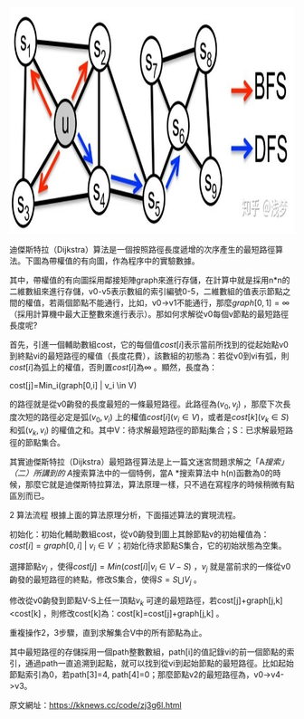 
<img src='https://github.com/HHT0407/Codesignal-Homework/blob/master/BDS%20DFS%E5%8E%9F%E7%90%86.jpg' height=400 weight =400>


迪傑斯特拉（Dijkstra）算法是一個按照路徑長度遞增的次序產生的最短路徑算法。下圖為帶權值的有向圖，作為程序中的實驗數據。


其中，帶權值的有向圖採用鄰接矩陣graph來進行存儲，在計算中就是採用n*n的二維數組來進行存儲，v0-v5表示數組的索引編號0-5，二維數組的值表示節點之間的權值，若兩個節點不能通行，比如，v0->v1不能通行，那麼$graph[0,1]=\infty$ （採用計算機中最大正整數來進行表示）。那如何求解從v0每個v節點的最短路徑長度呢?


首先，引進一個輔助數組cost，它的每個值$cost[i]$表示當前所找到的從起始點v0到終點vi的最短路徑的權值（長度花費），該數組的初態為：若從v0到vi有弧，則$cost[i]$為弧上的權值，否則置$cost[i]$為$\infty$ 。顯然，長度為：


cost[j]=Min_i(graph[0,i] | v_i \in V)


的路徑就是從v0齣發的長度最短的一條最短路徑。此路徑為$(v_0,v_j)$ ，那麼下次長度次短的路徑必定是弧$(v_0,v_i)$ 上的權值$cost[i](v_i \in V)$，或者是$cost[k](v_k \in S)$ 和弧$(v_k,v_i)$ 的權值之和。其中V：待求解最短路徑的節點j集合；S：已求解最短路徑的節點集合。

其實迪傑斯特拉（Dijkstra）最短路徑算法是上一篇文迷宮問題求解之「A*搜索」（二）所講到的 A*搜索算法中的一個特例，當A *搜索算法中 h(n)函數為0的時候，那麼它就是迪傑斯特拉算法，算法原理一樣，只不過在寫程序的時候稍微有點區別而已。

2 算法流程
根據上面的算法原理分析，下面描述算法的實現流程。

初始化：初始化輔助數組cost，從v0齣發到圖上其餘節點v的初始權值為：$cost[i]=graph[0,i] \ |\ v_i \in V$ ；初始化待求節點S集合，它的初始狀態為空集。

選擇節點$v_j$ ，使得$cost[j]=Min ( cost[i] | v_i \in V -S )$ ，$v_j$ 就是當前求的一條從v0齣發的最短路徑的終點，修改S集合，使得$S=S\bigcup V_j$ 。

修改從v0齣發到節點V-S上任一頂點$v_k$ 可達的最短路徑，若cost[j]+graph[j,k]<cost[k] ，則修改cost[k]為：cost[k]=cost[j]+graph[j,k] 。

重複操作2，3步驟，直到求解集合V中的所有節點為止。

其中最短路徑的存儲採用一個path整數數組，path[i]的值記錄vi的前一個節點的索引，通過path一直追溯到起點，就可以找到從vi到起始節點的最短路徑。比如起始節點索引為0，若path[3]=4, path[4]=0；那麼節點v2的最短路徑為，v0->v4->v3。



原文網址：https://kknews.cc/code/zj3g6l.html
